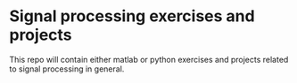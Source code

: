 # Signal processing exercises and projects

This repo will contain either matlab or python exercises and projects related to signal processing in general.

